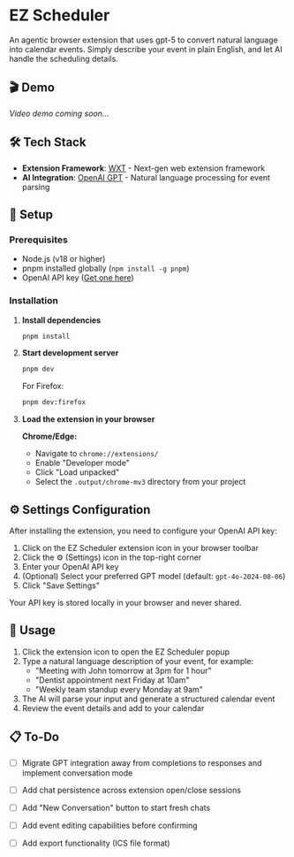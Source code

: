 # EZ Scheduler

An agentic browser extension that uses gpt-5 to convert natural language into calendar events. Simply describe your event in plain English, and let AI handle the scheduling details.

## 🎬 Demo

_Video demo coming soon..._

<!-- Placeholder for demo video -->

## 🛠️ Tech Stack

- **Extension Framework**: [WXT](https://wxt.dev/) - Next-gen web extension framework
- **AI Integration**: [OpenAI GPT](https://openai.com/) - Natural language processing for event parsing

## 🚀 Setup

### Prerequisites

- Node.js (v18 or higher)
- pnpm installed globally (`npm install -g pnpm`)
- OpenAI API key ([Get one here](https://platform.openai.com/api-keys))

### Installation

1. **Install dependencies**
   ```bash
   pnpm install
   ```

2. **Start development server**
   ```bash
   pnpm dev
   ```

   For Firefox:
   ```bash
   pnpm dev:firefox
   ```

3. **Load the extension in your browser**

   **Chrome/Edge:**
   - Navigate to `chrome://extensions/`
   - Enable "Developer mode"
   - Click "Load unpacked"
   - Select the `.output/chrome-mv3` directory from your project

## ⚙️ Settings Configuration

After installing the extension, you need to configure your OpenAI API key:

1. Click on the EZ Scheduler extension icon in your browser toolbar
2. Click the ⚙️ (Settings) icon in the top-right corner
3. Enter your OpenAI API key
4. (Optional) Select your preferred GPT model (default: `gpt-4o-2024-08-06`)
5. Click "Save Settings"

Your API key is stored locally in your browser and never shared.

## 📝 Usage

1. Click the extension icon to open the EZ Scheduler popup
2. Type a natural language description of your event, for example:
   - "Meeting with John tomorrow at 3pm for 1 hour"
   - "Dentist appointment next Friday at 10am"
   - "Weekly team standup every Monday at 9am"
3. The AI will parse your input and generate a structured calendar event
4. Review the event details and add to your calendar

## 📋 To-Do

- [ ] Migrate GPT integration away from completions to responses and implement conversation mode
- [ ] Add chat persistence across extension open/close sessions
- [ ] Add "New Conversation" button to start fresh chats
- [ ] Add event editing capabilities before confirming
- [ ] Add export functionality (ICS file format)






